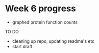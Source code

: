 # Week 6 progress

- graphed protein function counts

TO DO

- cleaning up repo, updating readme's etc
- start draft
